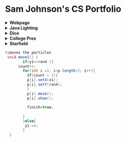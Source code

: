 # Sam Johnson's CS Portfolio
<details><summary><strong> Webpage</strong></summary>
 
* WebPage [here](https://johnsonscj.github.io/TestWeb/climbPage/dogPage.html)
<p> THis is Sam</p>
</details>
<details><summary><strong> Java Lighting</strong></summary>
 
* Lightning Java [here](https://johnsonscj.github.io/lightning2/)
 </details>

<details><summary><strong> Dice</strong></summary>
 
* Dice [here](https://johnsonscj.github.io/dice3/index.html)
 
 </details>
 
 <details><summary><strong> College Pres</strong></summary>
 
* College Presentation [here](https://docs.google.com/presentation/d/1HHA8QrvBxTzIS_Zrj4j_ggZQLk0quPHLBQY8wYFpZdA/edit?usp=sharing)
 </details>
 
  <details><summary><strong> Starfield</strong></summary>
 
* Star Field[ here ](https://johnsonscj.github.io/starfield5/)
</details>


```Java
\\moves the particles
 void move1() {
        if(y1<=ran4 ){
      count++;
        for(int i =1; i<p.length/2; i++){
          if(count < 2){
          p[i].setX(x1);
          p[i].setY(ran4);
          }
          p[i].move();
          p[i].show();
          
          finish=true;
         
        }     
        }else{
         y1-=4;       
        }   
  }
```
```Java

```

